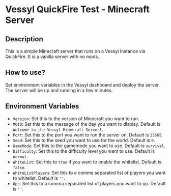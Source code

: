 # Vessyl QuickFire Test - Minecraft Server

## Description

This is a simple Minecraft server that runs on a Vessyl Instance via QuickFire. It is a vanilla server with no mods.

## How to use?

Set environment variables in the Vessyl dashboard and deploy the server. The server will be up and running in a few minutes.

## Environment Variables

- `Version`: Set this to the version of Minecraft you want to run.
- `MOTD`: Set this to the message of the day you want to display. Default is `Welcome to the Vessyl Minecraft Server!`.
- `Port`: Set this to the port you want to run the server on. Default is `25565`.
- `Seed`: Set this to the seed you want to use for the world. Default is `0`.
- `GameMode`: Set this to the gamemode you want to use. Default is `survival`.
- `Difficulty`: Set this to the difficulty level you want to use. Default is `normal`.
- `WhiteList`: Set this to `true` if you want to enable the whitelist. Default is `false`.
- `WhiteListPlayers`: Set this to a comma separated list of players you want to whitelist. Default is `''`.
- `Ops`: Set this to a comma separated list of players you want to op. Default is `''`.